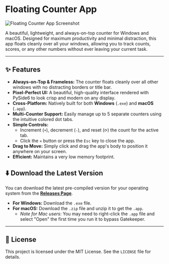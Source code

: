 # Floating Counter App

![Floating Counter App Screenshot](https://i.imgur.com/g0jMfrr.png) <!-- Replace with a URL to a screenshot of your app -->

A beautiful, lightweight, and always-on-top counter for Windows and macOS. Designed for maximum productivity and minimal distraction, this app floats cleanly over all your windows, allowing you to track counts, scores, or any other numbers without ever leaving your current task.

---

## ✨ Features

* **Always-on-Top & Frameless:** The counter floats cleanly over all other windows with no distracting borders or title bar.
* **Pixel-Perfect UI:** A beautiful, high-quality interface rendered with PySide6 to look crisp and modern on any display.
* **Cross-Platform:** Natively built for both **Windows** (`.exe`) and **macOS** (`.app`).
* **Multi-Counter Support:** Easily manage up to 5 separate counters using the intuitive colored dot tabs.
* **Simple Controls:**
    * Increment (`+`), decrement (`-`), and reset (`⟳`) the count for the active tab.
    * Click the `✕` button or press the `Esc` key to close the app.
* **Drag to Move:** Simply click and drag the app's body to position it anywhere on your screen.
* **Efficient:** Maintains a very low memory footprint.

## ⬇️ Download the Latest Version

You can download the latest pre-compiled version for your operating system from the **[Releases Page](https://github.com/pertamaks/floating-counter/releases)**.

* **For Windows:** Download the `.exe` file.
* **For macOS:** Download the `.zip` file and unzip it to get the `.app`.
    * *Note for Mac users:* You may need to right-click the `.app` file and select "Open" the first time you run it to bypass Gatekeeper.

---

## 📄 License

This project is licensed under the MIT License. See the `LICENSE` file for details.
